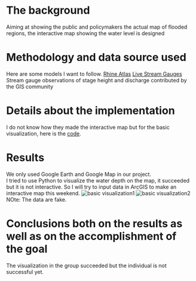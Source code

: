 # The background
Aiming at showing the public and policymakers the actual map of flooded regions, the interactive map showing the water level is designed
# Methodology and data source used
Here are some models I want to follow.
[Rhine Atlas](https://geoportal.bafg.de/karten/rhineatlas/) 
[Live Stream Gauges](https://www.arcgis.com/home/item.html?id=81c5a9f2a2704d54a49042a44eefa5d3) Stream gauge observations of stage height and discharge contributed by the GIS community
# Details about the implementation
I do not know how they made the interactive map but for the basic visualization, here is the [code](https://github.com/be325/GRS35306/blob/main/Visualization.ipynb).
# Results
We only used Google Earth and Google Map in our project.<br>
I tried to use Python to visualize the water depth on the map, it succeeded but it is not interactive. So I will try to input data in ArcGIS to make an interactive map this weekend.
![basic visualization1](https://github.com/user-attachments/assets/4778db32-b681-4b2f-b21d-c30b88fbf026)
![basic visualization2](https://github.com/user-attachments/assets/ec39cc3c-5fb9-4a91-9f5a-45841a0fe39b)
NOte: The data are fake.
# Conclusions both on the results as well as on the accomplishment of the goal
The visualization in the group succeeded but the individual is not successful yet.
